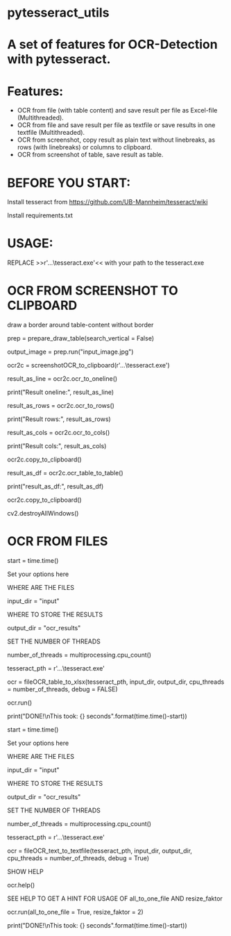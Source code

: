 # pytesseract_utils
# A set of features for OCR-Detection with pytesseract.

# Features:
- OCR from file (with table content) and save result per file as Excel-file (Multithreaded).
- OCR from file and save result per file as textfile or save results in one textfile (Multithreaded).
- OCR from screenshot, copy result as plain text without linebreaks, as rows (with linebreaks) or columns to clipboard.
- OCR from screenshot of table, save result as table.

# BEFORE YOU START:
Install tesseract from https://github.com/UB-Mannheim/tesseract/wiki

Install requirements.txt

# USAGE:
REPLACE >>r'...\tesseract.exe'<< with your path to the tesseract.exe

# OCR FROM SCREENSHOT TO CLIPBOARD

draw a border around table-content without border

prep = prepare_draw_table(search_vertical = False)

output_image = prep.run("input_image.jpg") 

ocr2c = screenshotOCR_to_clipboard(r'...\tesseract.exe')

result_as_line = ocr2c.ocr_to_oneline()

print("Result oneline:", result_as_line)

result_as_rows = ocr2c.ocr_to_rows()

print("Result rows:", result_as_rows)


result_as_cols = ocr2c.ocr_to_cols()

print("Result cols:", result_as_cols)

ocr2c.copy_to_clipboard()


result_as_df = ocr2c.ocr_table_to_table()

print("result_as_df:", result_as_df)


ocr2c.copy_to_clipboard()

cv2.destroyAllWindows()


# OCR FROM FILES
start =  time.time()

Set your options here

WHERE ARE THE FILES

input_dir = "input"

WHERE TO STORE THE RESULTS

output_dir = "ocr_results"

SET THE NUMBER OF THREADS

number_of_threads = multiprocessing.cpu_count()

tesseract_pth = r'...\tesseract.exe'

ocr = fileOCR_table_to_xlsx(tesseract_pth, input_dir, output_dir, cpu_threads = number_of_threads, debug = FALSE)

ocr.run()

print("DONE!\nThis took: {} seconds".format(time.time()-start))


start =  time.time()

Set your options here

WHERE ARE THE FILES

input_dir = "input"

WHERE TO STORE THE RESULTS

output_dir = "ocr_results"

SET THE NUMBER OF THREADS

number_of_threads = multiprocessing.cpu_count()

tesseract_pth = r'...\tesseract.exe'

ocr = fileOCR_text_to_textfile(tesseract_pth, input_dir, output_dir, cpu_threads = number_of_threads, debug = True)

SHOW HELP

ocr.help()

SEE HELP TO GET A HINT FOR USAGE OF all_to_one_file AND resize_faktor

ocr.run(all_to_one_file = True, resize_faktor = 2)

print("DONE!\nThis took: {} seconds".format(time.time()-start))


